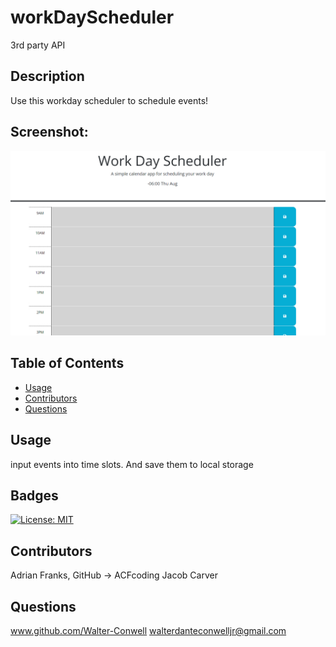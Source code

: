 # workDayScheduler

3rd party API

## Description

Use this workday scheduler to schedule events!

## Screenshot:

![Alt text](./Assets/images/image.png)

## Table of Contents

- [Usage](#usage)
- [Contributors](#credits)
- [Questions](#gitUser)

## Usage

input events into time slots. And save them to local storage

## Badges

[![License: MIT](https://img.shields.io/badge/License-MIT-yellow.svg)](https://opensource.org/licenses/MIT)

## Contributors

Adrian Franks, GitHub -> ACFcoding
Jacob Carver

## Questions

www.github.com/Walter-Conwell
walterdanteconwelljr@gmail.com
